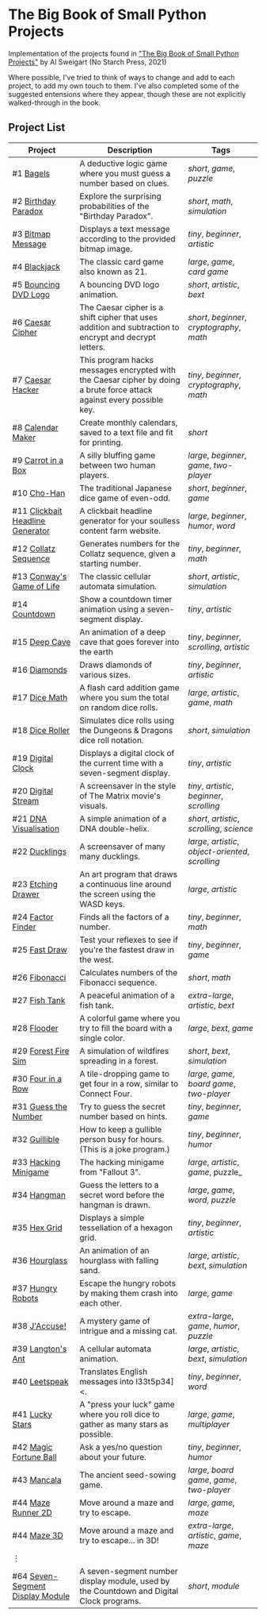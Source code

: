 # The Big Book of Small Python Projects
Implementation of the projects found in ["The Big Book of Small Python Projects"](https://inventwithpython.com/bigbookpython/) by Al Sweigart (No Starch Press, 2021)

Where possible, I've tried to think of ways to change and add to each project, to add my own touch to them. I've also completed some of the suggested entensions where they appear, though these are not explicitly walked-through in the book.

## Project List

| Project | Description | Tags |
|--------|--------|--------|
| #1 [Bagels](/Projects/Project%20%2301%20Bagels) | A deductive logic game where you must guess a number based on clues. | _short_, _game_, _puzzle_ |
| #2 [Birthday Paradox](/Projects/Project%20%2302%20Birthday%20Paradox) | Explore the surprising probabilities of the "Birthday Paradox". | _short_, _math_, _simulation_ |
| #3 [Bitmap Message](/Projects/Project%20%2303%20Bitmap%20Message) | Displays a text message according to the provided bitmap image. | _tiny_, _beginner_, _artistic_ |
| #4 [Blackjack](/Projects/Project%20%2304%20Blackjack) | The classic card game also known as 21. | _large_, _game_, _card game_  | 
| #5 [Bouncing DVD Logo](/Projects/Project%20%2305%20Bouncing%20DVD%20Logo) | A bouncing DVD logo animation.  | _short_, _artistic_, _bext_ |
| #6 [Caesar Cipher](/Projects/Project%20%2306%20Caesar%20Cipher) | The Caesar cipher is a shift cipher that uses addition and subtraction to encrypt and decrypt letters. | _short_, _beginner_, _cryptography_, _math_ |
| #7 [Caesar Hacker](/Projects/Project%20%2307%20Caesar%20Hacker) | This program hacks messages encrypted with the Caesar cipher by doing a brute force attack against every possible key. | _tiny_, _beginner_, _cryptography_, _math_ |
| #8 [Calendar Maker](/Projects/Project%20%2308%20Calendar%20Maker) | Create monthly calendars, saved to a text file and fit for printing. | _short_ |
| #9 [Carrot in a Box](/Projects/Project%20%2309%20Carrot%20in%20a%20Box) | A silly bluffing game between two human players. | _large_, _beginner_, _game_, _two-player_ |
| #10 [Cho-Han](/Projects/Project%20%2310%20Cho-Han) | The traditional Japanese dice game of even-odd. | _short_, _beginner_, _game_ |
| #11 [Clickbait Headline Generator](/Projects/Project%20%2311%20Clickbait%20Headline%20Generator) | A clickbait headline generator for your soulless content farm website. | _large_, _beginner_, _humor_, _word_ |
| #12 [Collatz Sequence](/Projects/Project%20%2312%20Collatz%20Sequence)| Generates numbers for the Collatz sequence, given a starting number. | _tiny_, _beginner_, _math_ |
| #13 [Conway's Game of Life](/Projects/Project%20%2313%20Conway%27s%20Game%20of%20Life) | The classic cellular automata simulation. | _short_, _artistic_, _simulation_ |
| #14 [Countdown](/Projects/Project%20%2314%20Countdown) | Show a countdown timer animation using a seven-segment display. | _tiny_, _artistic_ |
| #15 [Deep Cave](/Projects/Project%20%2315%20Deep%20Cave) | An animation of a deep cave that goes forever into the earth | _tiny_, _beginner_, _scrolling_, _artistic_ |
| #16 [Diamonds](/Projects/Project%20%2316%20Diamonds) | Draws diamonds of various sizes. | _tiny_, _beginner_, _artistic_ |
| #17 [Dice Math](/Projects/Project%20%2317%20Dice%20Math) | A flash card addition game where you sum the total on random dice rolls. | _large_, _artistic_, _game_, _math_ |
| #18 [Dice Roller](/Projects/Project%20%2318%20Dice%20Roller) | Simulates dice rolls using the Dungeons & Dragons dice roll notation. | _short_, _simulation_ |
| #19 [Digital Clock](/Projects/Project%20%2319%20Digital%20Clock) | Displays a digital clock of the current time with a seven-segment display. | _tiny_, _artistic_ |
| #20 [Digital Stream](/Projects/Project%20%2320%20Digital%20Stream) | A screensaver in the style of The Matrix movie's visuals. | _tiny_, _artistic_, _beginner_, _scrolling_ |
| #21 [DNA Visualisation](/Projects/Project%20%2321%20DNA%20Visualisation) | A simple animation of a DNA double-helix. | _short_, _artistic_, _scrolling_, _science_ |
| #22 [Ducklings](/Projects/Project%20%2322%20Ducklings) | A screensaver of many many ducklings. | _large_, _artistic_, _object-oriented_, _scrolling_ | 
| #23 [Etching Drawer](/Projects/Project%20%2323%20Etching%20Drawer) | An art program that draws a continuous line around the screen using the WASD keys. | _large_, _artistic_ |
| #24 [Factor Finder](/Projects/Project%20%2324%20Factor%20Finder) | Finds all the factors of a number. | _tiny_, _beginner_, _math_ |
| #25 [Fast Draw](/Projects/Project%20%2325%20Fast%20Draw) | Test your reflexes to see if you're the fastest draw in the west. | _tiny_, _beginner_, _game_  |
| #26 [Fibonacci](/Projects/Project%20%2326%20Fibonacci) | Calculates numbers of the Fibonacci sequence. | _short_, _math_  |
| #27 [Fish Tank](/Projects/Project%20%2327%20Fish%20Tank) | A peaceful animation of a fish tank. | _extra-large_, _artistic_, _bext_ |
| #28 [Flooder](/Projects/Project%20%2328%20Flooder) | A colorful game where you try to fill the board with a single color. | _large_, _bext_, _game_ |
| #29 [Forest Fire Sim](/Projects/Project%20%2329%20Forest%20Fire%20Sim) | A simulation of wildfires spreading in a forest. | _short_, _bext_, _simulation_ |
| #30 [Four in a Row](/Projects/Project%20%2330%20Four%20In%20A%20Row) | A tile-dropping game to get four in a row, similar to Connect Four. | _large_, _game_, _board game_, _two-player_ |
| #31 [Guess the Number](/Projects/Project%20%2331%20Guess%20the%20Number) | Try to guess the secret number based on hints. | _tiny_, _beginner_, _game_ |
| #32 [Guillible](/Projects/Project%20%2332%20Guillible) | How to keep a gullible person busy for hours. (This is a joke program.) | _tiny_, _beginner_, _humor_ |
| #33 [Hacking Minigame](/Projects/Project%20%2333%20Hacking%20Minigame)| The hacking minigame from "Fallout 3". | _large_, _artistic_, _game_, puzzle_ |
| #34 [Hangman](/Projects/Project%20%2334%20Hangman) | Guess the letters to a secret word before the hangman is drawn. | _large_, _game_, _word_, _puzzle_ |
| #35 [Hex Grid](/Projects/Project%20%2335%20Hex%20Grid) | Displays a simple tessellation of a hexagon grid. | _tiny_, _beginner_, _artistic_ |
| #36 [Hourglass](/Projects/Project%20%2336%20Hourglass) | An animation of an hourglass with falling sand. | _large_, _artistic_, _bext_, _simulation_ |
| #37 [Hungry Robots](/Projects/Project%20%2337%20Hungry%20Robots) | Escape the hungry robots by making them crash into each other. | _large_, _game_ |
| #38 [J'Accuse!](/Projects/Project%20%2338%20J%27Accuse%21) | A mystery game of intrigue and a missing cat. | _extra-large_, _game_, _humor_, _puzzle_ |
| #39 [Langton's Ant](Projects/Project%20%2339%20Langton%27s%20Ant) | A cellular automata animation. | _large_, _artistic_, _bext_, _simulation_ |
| #40 [Leetspeak](Projects/Project%20%2340%20Leetspeak) | Translates English messages into l33t5p34]<. | _tiny_, _beginner_, _word_ |
| #41 [Lucky Stars](Projects/Project%20%2341%20Lucky%20Stars) | A "press your luck" game where you roll dice to gather as many stars as possible.  | _large_, _game_, _multiplayer_ |
| #42 [Magic Fortune Ball](Projects/Project%20%2342%20Magic%20Fortune%20Ball) | Ask a yes/no question about your future. | _tiny_, _beginner_, _humor_ |
| #43 [Mancala](Projects/Project%20%2343%20Mancala) | The ancient seed-sowing game. | _large_, _board game_, _game_, _two-player_ |
| #44 [Maze Runner 2D](Projects/Project%20%2343%20Maze%20Runner%202D) | Move around a maze and try to escape. | _large_, _game_, _maze_ |
| #44 [Maze 3D](Projects/Project%20%2344%20Maze%20Runner%203D) | Move around a maze and try to escape... in 3D! | _extra-large_, _artistic_, _game_, _maze_ |
|⋮ | | |
| #64 [Seven-Segment Display Module](/Projects/Project%20%2364%20Seven-Segment%20Display%20Module) | A seven-segment number display module, used by the Countdown and Digital Clock programs.| _short_, _module_ |
